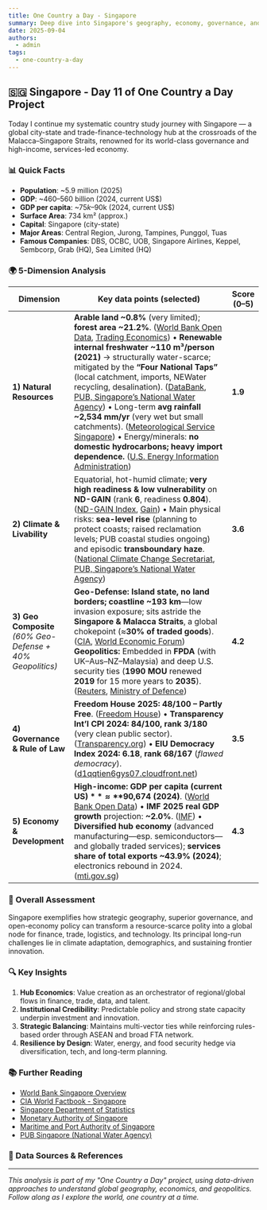 ```yaml
---
title: One Country a Day - Singapore
summary: Deep dive into Singapore's geography, economy, governance, and strategic position using the 5-dimension framework
date: 2025-09-04
authors:
  - admin
tags:
  - one-country-a-day
---
```


## 🇸🇬 Singapore - Day 11 of One Country a Day Project

Today I continue my systematic country study journey with Singapore — a global city-state and trade-finance-technology hub at the crossroads of the Malacca–Singapore Straits, renowned for its world-class governance and high-income, services-led economy.

### 📊 Quick Facts
- **Population**: ~5.9 million (2025)
- **GDP**: ~$460–$560 billion (2024, current US$)
- **GDP per capita**: ~$75k–$90k (2024, current US$)
- **Surface Area**: 734 km² (approx.)
- **Capital**: Singapore (city-state)
- **Major Areas**: Central Region, Jurong, Tampines, Punggol, Tuas
- **Famous Companies**: DBS, OCBC, UOB, Singapore Airlines, Keppel, Sembcorp, Grab (HQ), Sea Limited (HQ)

### 🌍 5-Dimension Analysis

| Dimension                                                  | Key data points (selected)                                                                                                                                                                                                                                                                                                                                                                                                                                                                                                                                                                                                  | Score (0–5) |
| ---------------------------------------------------------- | --------------------------------------------------------------------------------------------------------------------------------------------------------------------------------------------------------------------------------------------------------------------------------------------------------------------------------------------------------------------------------------------------------------------------------------------------------------------------------------------------------------------------------------------------------------------------------------------------------------------------- | ----------- |
| **1) Natural Resources**                                   | **Arable land \~0.8%** (very limited); **forest area \~21.2%**. ([World Bank Open Data][1], [Trading Economics][2]) • **Renewable internal freshwater \~110 m³/person (2021)** → structurally water-scarce; mitigated by the **“Four National Taps”** (local catchment, imports, NEWater recycling, desalination). ([DataBank][3], [PUB, Singapore’s National Water Agency][4]) • Long-term **avg rainfall \~2,534 mm/yr** (very wet but small catchments). ([Meteorological Service Singapore][5]) • Energy/minerals: **no domestic hydrocarbons; heavy import dependence.** ([U.S. Energy Information Administration][6]) | **1.9**     |
| **2) Climate & Livability**                                | Equatorial, hot-humid climate; **very high readiness & low vulnerability** on **ND-GAIN** (rank **6**, readiness **0.804**). ([ND-GAIN Index][7], [Gain][8]) • Main physical risks: **sea-level rise** (planning to protect coasts; raised reclamation levels; PUB coastal studies ongoing) and episodic **transboundary haze**. ([National Climate Change Secretariat][9], [PUB, Singapore’s National Water Agency][10])                                                                                                                                            | **3.6**     |
| **3) Geo Composite** *(60% Geo-Defense + 40% Geopolitics)* | **Geo-Defense:** **Island state, no land borders; coastline \~193 km**—low invasion exposure; sits astride the **Singapore & Malacca Straits**, a global chokepoint (≈**30% of traded goods**). ([CIA][11], [World Economic Forum][12]) **Geopolitics:** Embedded in **FPDA** (with UK–Aus–NZ–Malaysia) and deep U.S. security ties (**1990 MOU** renewed **2019** for 15 more years to **2035**). ([Reuters][13], [Ministry of Defence][14])                                                                                                                           | **4.2**     |
| **4) Governance & Rule of Law**                            | **Freedom House 2025:** **48/100 – Partly Free**. ([Freedom House][15]) • **Transparency Int’l CPI 2024:** **84/100, rank 3/180** (very clean public sector). ([Transparency.org][16]) • **EIU Democracy Index 2024:** **6.18**, **rank 68/167** (*flawed democracy*). ([d1qqtien6gys07.cloudfront.net][17])                                                                                                                                                                                                                                                                                            | **3.5**     |
| **5) Economy & Development**                               | **High-income:** **GDP per capita (current US$)** ≈ **$90,674 (2024)**. ([World Bank Open Data][18]) • **IMF 2025 real GDP growth** projection: **\~2.0%**. ([IMF][19]) • **Diversified hub economy** (advanced manufacturing—esp. semiconductors—and globally traded services); **services share of total exports \~43.9% (2024)**; electronics rebound in 2024. ([mti.gov.sg][20])                                                                                                                                                                                 | **4.3**     |

### 🎯 Overall Assessment

Singapore exemplifies how strategic geography, superior governance, and open-economy policy can transform a resource-scarce polity into a global node for finance, trade, logistics, and technology. Its principal long-run challenges lie in climate adaptation, demographics, and sustaining frontier innovation.

### 🔍 Key Insights

1. **Hub Economics**: Value creation as an orchestrator of regional/global flows in finance, trade, data, and talent.
2. **Institutional Credibility**: Predictable policy and strong state capacity underpin investment and innovation.
3. **Strategic Balancing**: Maintains multi-vector ties while reinforcing rules-based order through ASEAN and broad FTA network.
4. **Resilience by Design**: Water, energy, and food security hedge via diversification, tech, and long-term planning.

### 📚 Further Reading

- [World Bank Singapore Overview](https://www.worldbank.org/en/country/singapore)
- [CIA World Factbook - Singapore](https://www.cia.gov/the-world-factbook/countries/singapore/)
- [Singapore Department of Statistics](https://www.singstat.gov.sg/)
- [Monetary Authority of Singapore](https://www.mas.gov.sg/)
- [Maritime and Port Authority of Singapore](https://www.mpa.gov.sg/)
- [PUB Singapore (National Water Agency)](https://www.pub.gov.sg/)

### 🔗 Data Sources & References

[1]: https://data.worldbank.org/indicator/AG.LND.ARBL.ZS?locations=SG&utm_source=chatgpt.com "Arable land (% of land area) - Singapore"
[2]: https://tradingeconomics.com/singapore/forest-area-percent-of-land-area-wb-data.html?utm_source=chatgpt.com "Singapore - Forest Area (% Of Land Area) - 2025 Data ..."
[3]: https://databank.worldbank.org/data/reports.aspx?country=SGP%2CCYM&series=ER.H2O.INTR.PC&source=2&utm_source=chatgpt.com "World Development Indicators | DataBank"
[4]: https://www.pub.gov.sg/Public/WaterLoop/OurWaterStory?utm_source=chatgpt.com "Singapore Water Story"
[5]: https://www.weather.gov.sg/wp-content/uploads/2023/03/acar_2022.pdf?utm_source=chatgpt.com "Overview of Singapore's Climate in 2022"
[6]: https://www.eia.gov/international/analysis/country/SGP?utm_source=chatgpt.com "Singapore"
[7]: https://gain-new.crc.nd.edu/country/singapore?utm_source=chatgpt.com "Singapore | ND-GAIN Index"
[8]: https://gain.nd.edu/our-work/country-index/rankings/?utm_source=chatgpt.com "Rankings - Notre Dame Global Adaptation Initiative"
[9]: https://www.nccs.gov.sg/singapores-climate-action/coastal-protection/?utm_source=chatgpt.com "Coastal Protection - Singapore"
[10]: https://www.pub.gov.sg/Public/KeyInitiatives/Flood-Resilience/Coastal-Protection?utm_source=chatgpt.com "Coastal Protection | PUB, Singapore's National Water Agency"
[11]: https://www.cia.gov/the-world-factbook/about/archives/2023/countries/singapore/?utm_source=chatgpt.com "Singapore - The World Factbook"
[12]: https://www.weforum.org/stories/2024/02/worlds-busiest-ocean-shipping-routes-trade/?utm_source=chatgpt.com "These are the world's most vital waterways for global trade"
[13]: https://www.reuters.com/world/asia-pacific/five-powers-plan-bigger-deeper-asia-military-drills-2024-05-31/?utm_source=chatgpt.com "Five powers plan bigger, deeper Asia military drills"
[14]: https://www.mindef.gov.sg/news-and-events/latest-releases/24sep19_nr/?utm_source=chatgpt.com "Singapore and the US Renew Memorandum of Understanding"
[15]: https://freedomhouse.org/country/singapore/freedom-world/2025?utm_source=chatgpt.com "Singapore: Freedom in the World 2025 Country Report"
[16]: https://www.transparency.org/en/countries/singapore?utm_source=chatgpt.com "Singapore - Corruption Perceptions Index"
[17]: https://d1qqtien6gys07.cloudfront.net/wp-content/uploads/2025/03/Democracy_INDEX_2024.pdf?utm_source=chatgpt.com "Table 2 Democracy Index 2024 - Cloudfront.net"
[18]: https://data.worldbank.org/country/singapore?utm_source=chatgpt.com "Singapore | Data"
[19]: https://www.imf.org/en/Countries/SGP?utm_source=chatgpt.com "Singapore and the IMF"
[20]: https://www.mti.gov.sg/-/media/MTI/Resources/Economic-Survey-of-Singapore/2025/Economic-Survey-of-Singapore-First-Quarter-2025/BA_1Q25.pdf?utm_source=chatgpt.com "TRENDS IN SINGAPORE'S SERVICES TRADE"

---

*This analysis is part of my "One Country a Day" project, using data-driven approaches to understand global geography, economics, and geopolitics. Follow along as I explore the world, one country at a time.*



